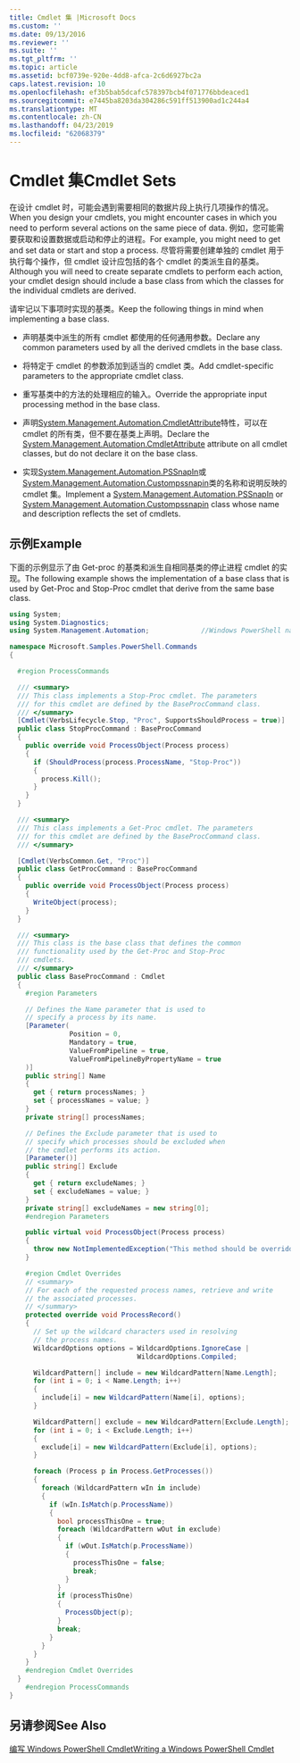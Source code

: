 ```yaml
---
title: Cmdlet 集 |Microsoft Docs
ms.custom: ''
ms.date: 09/13/2016
ms.reviewer: ''
ms.suite: ''
ms.tgt_pltfrm: ''
ms.topic: article
ms.assetid: bcf0739e-920e-4dd8-afca-2c6d6927bc2a
caps.latest.revision: 10
ms.openlocfilehash: ef3b5bab5dcafc578397bcb4f071776bbdeaced1
ms.sourcegitcommit: e7445ba8203da304286c591ff513900ad1c244a4
ms.translationtype: MT
ms.contentlocale: zh-CN
ms.lasthandoff: 04/23/2019
ms.locfileid: "62068379"
---
```

# <a name="cmdlet-sets"></a><span data-ttu-id="dcaad-102">Cmdlet 集</span><span class="sxs-lookup"><span data-stu-id="dcaad-102">Cmdlet Sets</span></span>

<span data-ttu-id="dcaad-103">在设计 cmdlet 时，可能会遇到需要相同的数据片段上执行几项操作的情况。</span><span class="sxs-lookup"><span data-stu-id="dcaad-103">When you design your cmdlets, you might encounter cases in which you need to perform several actions on the same piece of data.</span></span> <span data-ttu-id="dcaad-104">例如，您可能需要获取和设置数据或启动和停止的进程。</span><span class="sxs-lookup"><span data-stu-id="dcaad-104">For example, you might need to get and set data or start and stop a process.</span></span> <span data-ttu-id="dcaad-105">尽管将需要创建单独的 cmdlet 用于执行每个操作，但 cmdlet 设计应包括的各个 cmdlet 的类派生自的基类。</span><span class="sxs-lookup"><span data-stu-id="dcaad-105">Although you will need to create separate cmdlets to perform each action, your cmdlet design should include a base class from which the classes for the individual cmdlets are derived.</span></span>

<span data-ttu-id="dcaad-106">请牢记以下事项时实现的基类。</span><span class="sxs-lookup"><span data-stu-id="dcaad-106">Keep the following things in mind when implementing a base class.</span></span>

- <span data-ttu-id="dcaad-107">声明基类中派生的所有 cmdlet 都使用的任何通用参数。</span><span class="sxs-lookup"><span data-stu-id="dcaad-107">Declare any common parameters used by all the derived cmdlets in the base class.</span></span>

- <span data-ttu-id="dcaad-108">将特定于 cmdlet 的参数添加到适当的 cmdlet 类。</span><span class="sxs-lookup"><span data-stu-id="dcaad-108">Add cmdlet-specific parameters to the appropriate cmdlet class.</span></span>

- <span data-ttu-id="dcaad-109">重写基类中的方法的处理相应的输入。</span><span class="sxs-lookup"><span data-stu-id="dcaad-109">Override the appropriate input processing method in the base class.</span></span>

- <span data-ttu-id="dcaad-110">声明[System.Management.Automation.CmdletAttribute](/dotnet/api/System.Management.Automation.CmdletAttribute)特性，可以在 cmdlet 的所有类，但不要在基类上声明。</span><span class="sxs-lookup"><span data-stu-id="dcaad-110">Declare the [System.Management.Automation.CmdletAttribute](/dotnet/api/System.Management.Automation.CmdletAttribute) attribute on all cmdlet classes, but do not declare it on the base class.</span></span>

- <span data-ttu-id="dcaad-111">实现[System.Management.Automation.PSSnapIn](/dotnet/api/System.Management.Automation.PSSnapIn)或[System.Management.Automation.Custompssnapin](/dotnet/api/System.Management.Automation.CustomPSSnapIn)类的名称和说明反映的 cmdlet 集。</span><span class="sxs-lookup"><span data-stu-id="dcaad-111">Implement a [System.Management.Automation.PSSnapIn](/dotnet/api/System.Management.Automation.PSSnapIn) or [System.Management.Automation.Custompssnapin](/dotnet/api/System.Management.Automation.CustomPSSnapIn) class whose name and description reflects the set of cmdlets.</span></span>

## <a name="example"></a><span data-ttu-id="dcaad-112">示例</span><span class="sxs-lookup"><span data-stu-id="dcaad-112">Example</span></span>

<span data-ttu-id="dcaad-113">下面的示例显示了由 Get-proc 的基类和派生自相同基类的停止进程 cmdlet 的实现。</span><span class="sxs-lookup"><span data-stu-id="dcaad-113">The following example shows the implementation of a base class that is used by Get-Proc and Stop-Proc cmdlet that derive from the same base class.</span></span>

```csharp
using System;
using System.Diagnostics;
using System.Management.Automation;             //Windows PowerShell namespace.

namespace Microsoft.Samples.PowerShell.Commands
{

  #region ProcessCommands

  /// <summary>
  /// This class implements a Stop-Proc cmdlet. The parameters
  /// for this cmdlet are defined by the BaseProcCommand class.
  /// </summary>
  [Cmdlet(VerbsLifecycle.Stop, "Proc", SupportsShouldProcess = true)]
  public class StopProcCommand : BaseProcCommand
  {
    public override void ProcessObject(Process process)
    {
      if (ShouldProcess(process.ProcessName, "Stop-Proc"))
      {
        process.Kill();
      }
    }
  }

  /// <summary>
  /// This class implements a Get-Proc cmdlet. The parameters
  /// for this cmdlet are defined by the BaseProcCommand class.
  /// </summary>

  [Cmdlet(VerbsCommon.Get, "Proc")]
  public class GetProcCommand : BaseProcCommand
  {
    public override void ProcessObject(Process process)
    {
      WriteObject(process);
    }
  }

  /// <summary>
  /// This class is the base class that defines the common
  /// functionality used by the Get-Proc and Stop-Proc
  /// cmdlets.
  /// </summary>
  public class BaseProcCommand : Cmdlet
  {
    #region Parameters

    // Defines the Name parameter that is used to
    // specify a process by its name.
    [Parameter(
               Position = 0,
               Mandatory = true,
               ValueFromPipeline = true,
               ValueFromPipelineByPropertyName = true
    )]
    public string[] Name
    {
      get { return processNames; }
      set { processNames = value; }
    }
    private string[] processNames;

    // Defines the Exclude parameter that is used to
    // specify which processes should be excluded when
    // the cmdlet performs its action.
    [Parameter()]
    public string[] Exclude
    {
      get { return excludeNames; }
      set { excludeNames = value; }
    }
    private string[] excludeNames = new string[0];
    #endregion Parameters

    public virtual void ProcessObject(Process process)
    {
      throw new NotImplementedException("This method should be overridden.");
    }

    #region Cmdlet Overrides
    // <summary>
    // For each of the requested process names, retrieve and write
    // the associated processes.
    // </summary>
    protected override void ProcessRecord()
    {
      // Set up the wildcard characters used in resolving
      // the process names.
      WildcardOptions options = WildcardOptions.IgnoreCase |
                                WildcardOptions.Compiled;

      WildcardPattern[] include = new WildcardPattern[Name.Length];
      for (int i = 0; i < Name.Length; i++)
      {
        include[i] = new WildcardPattern(Name[i], options);
      }

      WildcardPattern[] exclude = new WildcardPattern[Exclude.Length];
      for (int i = 0; i < Exclude.Length; i++)
      {
        exclude[i] = new WildcardPattern(Exclude[i], options);
      }

      foreach (Process p in Process.GetProcesses())
      {
        foreach (WildcardPattern wIn in include)
        {
          if (wIn.IsMatch(p.ProcessName))
          {
            bool processThisOne = true;
            foreach (WildcardPattern wOut in exclude)
            {
              if (wOut.IsMatch(p.ProcessName))
              {
                processThisOne = false;
                break;
              }
            }
            if (processThisOne)
            {
              ProcessObject(p);
            }
            break;
          }
        }
      }
    }
    #endregion Cmdlet Overrides
  }
    #endregion ProcessCommands
}
```

## <a name="see-also"></a><span data-ttu-id="dcaad-114">另请参阅</span><span class="sxs-lookup"><span data-stu-id="dcaad-114">See Also</span></span>

[<span data-ttu-id="dcaad-115">编写 Windows PowerShell Cmdlet</span><span class="sxs-lookup"><span data-stu-id="dcaad-115">Writing a Windows PowerShell Cmdlet</span></span>](./writing-a-windows-powershell-cmdlet.md)
